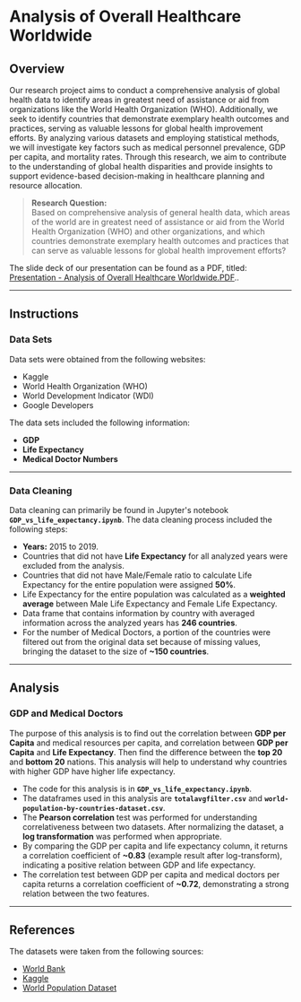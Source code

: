 # **Analysis of Overall Healthcare Worldwide**

## **Overview**

Our research project aims to conduct a comprehensive analysis of global health data to identify areas in greatest need of assistance or aid from organizations like the World Health Organization (WHO). Additionally, we seek to identify countries that demonstrate exemplary health outcomes and practices, serving as valuable lessons for global health improvement efforts. By analyzing various datasets and employing statistical methods, we will investigate key factors such as medical personnel prevalence, GDP per capita, and mortality rates. Through this research, we aim to contribute to the understanding of global health disparities and provide insights to support evidence-based decision-making in healthcare planning and resource allocation.

> **Research Question:**  
> Based on comprehensive analysis of general health data, which areas of the world are in greatest need of assistance or aid from the World Health Organization (WHO) and other organizations, and which countries demonstrate exemplary health outcomes and practices that can serve as valuable lessons for global health improvement efforts?

The slide deck of our presentation can be found as a PDF, titled: [Presentation - Analysis of Overall Healthcare Worldwide.PDF](https://github.com/rahuldhakar-tech/Health-Data-Analysiss/blob/main/Presentation%20-%20%20Healthcare.pdf)..


---

## **Instructions**

### **Data Sets**

Data sets were obtained from the following websites:  
- Kaggle  
- World Health Organization (WHO)  
- World Development Indicator (WDI)  
- Google Developers

The data sets included the following information:  
- **GDP**  
- **Life Expectancy**  
- **Medical Doctor Numbers**

---

### **Data Cleaning**

Data cleaning can primarily be found in Jupyter's notebook **`GDP_vs_life_expectancy.ipynb`**. The data cleaning process included the following steps:

- **Years:** 2015 to 2019.  
- Countries that did not have **Life Expectancy** for all analyzed years were excluded from the analysis.  
- Countries that did not have Male/Female ratio to calculate Life Expectancy for the entire population were assigned **50%**.  
- Life Expectancy for the entire population was calculated as a **weighted average** between Male Life Expectancy and Female Life Expectancy.  
- Data frame that contains information by country with averaged information across the analyzed years has **246 countries**.  
- For the number of Medical Doctors, a portion of the countries were filtered out from the original data set because of missing values, bringing the dataset to the size of **~150 countries**.

---

## **Analysis**

### **GDP and Medical Doctors**

The purpose of this analysis is to find out the correlation between **GDP per Capita** and medical resources per capita, and correlation between **GDP per Capita** and **Life Expectancy**. Then find the difference between the **top 20** and **bottom 20** nations. This analysis will help to understand why countries with higher GDP have higher life expectancy.

- The code for this analysis is in **`GDP_vs_life_expectancy.ipynb`**.  
- The dataframes used in this analysis are **`totalavgfilter.csv`** and **`world-population-by-countries-dataset.csv`**.  
- The **Pearson correlation** test was performed for understanding correlativeness between two datasets. After normalizing the dataset, a **log transformation** was performed when appropriate.  
- By comparing the GDP per capita and life expectancy column, it returns a correlation coefficient of **~0.83** (example result after log-transform), indicating a positive relation between GDP and life expectancy.  
- The correlation test between GDP per capita and medical doctors per capita returns a correlation coefficient of **~0.72**, demonstrating a strong relation between the two features.

---

## **References**

The datasets were taken from the following sources:  
- [World Bank](https://data.worldbank.org/indicator/SP.DYN.AMRT.FE)  
- [Kaggle](https://www.kaggle.com/datasets/paultimothymooney/latitude-and-longitude-for-every-country-and-state)  
- [World Population Dataset](https://www.kaggle.com/datasets/kiranshahi/life-expectancy-dataset?datasetId=1980580&sortBy=dateRun&tab=profile)
